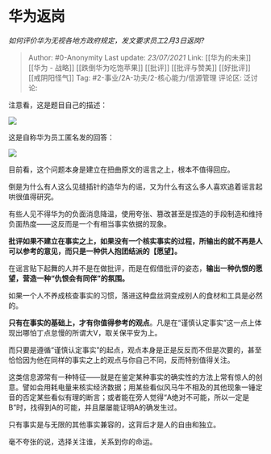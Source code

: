 # 华为返岗
*如何评价华为无视各地方政府规定，发文要求员工2月3日返岗?*

> Author: #0-Anonymity
> Last update: *23/07/2021*
> Link: [[华为的未来]] [[华为 - 战略]] [[跌倒华为吃饱苹果]] [[批评]] [[批评与赞美]] [[好批评]] [[戒阴阳怪气]]
> Tag: #2-事业/2A-功夫/2-核心能力/信源管理
> 评论区:
> 泛讨论:

注意看，这是题目自己的描述：

![](https://pic4.zhimg.com/50/v2-dc307f3784da61e3d0d3d1abbf417534_hd.jpg?source=1940ef5c)

这是自称华为员工匿名发的回答：

![](https://pic1.zhimg.com/50/v2-8fe6f7b4fd3d4547a40dbcdb395f2fbf_hd.jpg?source=1940ef5c)

目前看，这个问题本身是建立在扭曲原文的谣言之上，根本不值得回应。

倒是为什么有人这么见缝插针的造华为的谣，又为什么有这么多人喜欢追着谣言起哄很值得研究。

有些人见不得华为的负面消息降温，使用夸张、篡改甚至是捏造的手段制造和维持负面热度——这反而是一个有相当事实依据的现象。

**批评如果不建立在事实之上，如果没有一个核实事实的过程，所输出的就不再是人可以参考的意见，而只是一种供人抱团结派的【愿望】。**

在谣言贴下起舞的人并不是在做批评，而是在假借批评的姿态，**输出一种仇恨的愿望，营造一种“仇恨会有同伴”的氛围。**

如果一个人不养成核查事实的习惯，落进这种盘丝洞变成别人的食材和工具是必然的。

**只有在事实的基础上，才有你值得参考的观点**。凡是在“谨慎认定事实”这一点上体现出哪怕丁点怠慢的所谓大V，取关保平安为上。

而只要是遵循“谨慎认定事实”的起点，观点本身是正是反反而不但是次要的，甚至恰恰因为他在同样的事实之上的观点与你自己不同，反而特别值得关注。

这类信息源常有一种特征——就是在鉴定某种事实的确实性的方法上常有惊人的创意。譬如会用耗电量来核实经济数据；用某些看似风马牛不相及的其他现象一锤定音的否定某些看似有理的断言；或者能在旁人觉得“A绝对不可能，所以一定是B”时，找得到A的可能，并且屡屡能证明A的确发生过。

只有事实是与无限的其他事实兼容的，这背后才是人的自由和独立。

毫不夸张的说，选择关注谁，关系到你的命运。
